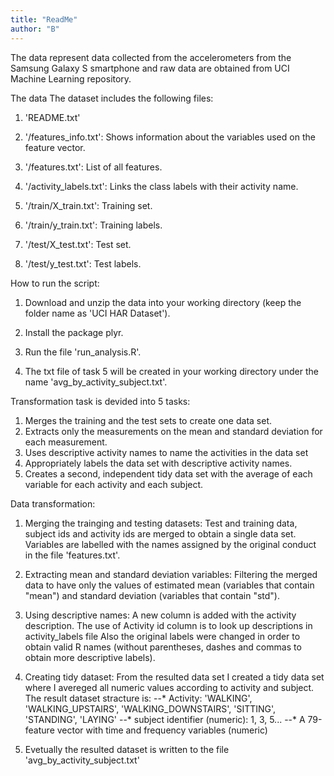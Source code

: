 ```yaml
---
title: "ReadMe"
author: "B"
---
```


The data represent data collected from the accelerometers from the Samsung Galaxy S smartphone and raw data are obtained from UCI Machine Learning repository.

The data
The dataset includes the following files:

1. 'README.txt'

2. '/features_info.txt': Shows information about the variables used on the feature vector.

3. '/features.txt': List of all features.

4. '/activity_labels.txt': Links the class labels with their activity name.

5. '/train/X_train.txt': Training set.

6. '/train/y_train.txt': Training labels.

7. '/test/X_test.txt': Test set.

8. '/test/y_test.txt': Test labels.


How to run the script:
1. Download and unzip the data into your working directory (keep the folder name as 'UCI HAR Dataset').

2. Install the package plyr.

3. Run the file 'run_analysis.R'.

4. The txt file of task 5 will be created in your working directory under the name 'avg_by_activity_subject.txt'.



Transformation task is devided into 5 tasks:
1. Merges the training and the test sets to create one data set.
2. Extracts only the measurements on the mean and standard deviation for each measurement.
3. Uses descriptive activity names to name the activities in the data set
4. Appropriately labels the data set with descriptive activity names.
5. Creates a second, independent tidy data set with the average of each variable for each activity and each subject.

Data transformation:

1. Merging the trainging and testing datasets: 
Test and training data, subject ids and activity ids are merged to obtain a single data set. 
Variables are labelled with the names assigned by the original conduct in the file 'features.txt'.

2. Extracting mean and standard deviation variables:
Filtering the merged data to have only the values of estimated mean (variables that contain "mean") and standard deviation (variables that contain "std").

3. Using descriptive names:
A new column is added with the activity description. The use of Activity id column is to look up descriptions in activity_labels file
Also the original labels were changed in order to obtain valid R names (without parentheses, dashes and commas to obtain more descriptive labels).

4. Creating tidy dataset:
From the resulted data set I created a tidy data set where I avereged all numeric values according to activity and subject.
The result dataset stracture is:
--* Activity: 'WALKING', 'WALKING_UPSTAIRS', 'WALKING_DOWNSTAIRS', 'SITTING', 'STANDING', 'LAYING'
--* subject identifier (numeric): 1, 3, 5...
--* A 79-feature vector with time and frequency variables (numeric)

5. Evetually the resulted dataset is written to the file 'avg_by_activity_subject.txt'